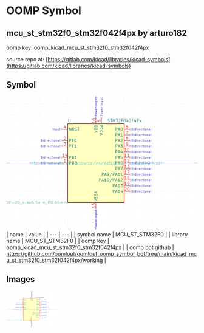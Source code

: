 # OOMP Symbol  
## mcu_st_stm32f0_stm32f042f4px  by arturo182  
  
oomp key: oomp_kicad_mcu_st_stm32f0_stm32f042f4px  
  
source repo at: [https://gitlab.com/kicad/libraries/kicad-symbols](https://gitlab.com/kicad/libraries/kicad-symbols)  
## Symbol  
  
[![working.png](working_600.png)](working.png)  
| name | value | 
| --- | --- | 
| symbol name | MCU_ST_STM32F0 | 
| library name | MCU_ST_STM32F0 | 
| oomp key | oomp_kicad_mcu_st_stm32f0_stm32f042f4px | 
| oomp bot github | https://github.com/oomlout/oomlout_oomp_symbol_bot/tree/main/kicad_mcu_st_stm32f0_stm32f042f4px/working | 
## Images  
  
[![working.png](working_140.png)](working.png)  
